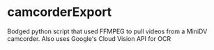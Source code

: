 # camcorderExport
Bodged python script that used FFMPEG to pull videos from a MiniDV camcorder. Also uses Google's Cloud Vision API for OCR
